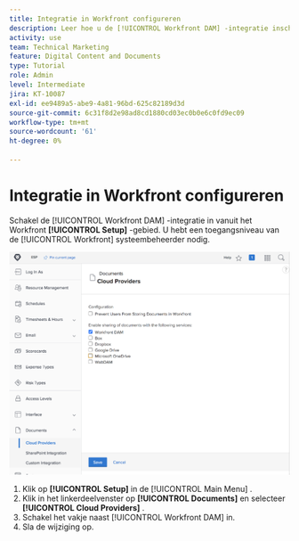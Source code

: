 ```yaml
---
title: Integratie in Workfront configureren
description: Leer hoe u de [!UICONTROL Workfront DAM] -integratie inschakelt op het toegangsniveau van de systeembeheerder.
activity: use
team: Technical Marketing
feature: Digital Content and Documents
type: Tutorial
role: Admin
level: Intermediate
jira: KT-10087
exl-id: ee9489a5-abe9-4a81-96bd-625c82189d3d
source-git-commit: 6c31f8d2e98ad8cd1880cd03ec0b0e6c0fd9ec09
workflow-type: tm+mt
source-wordcount: '61'
ht-degree: 0%

---
```


# Integratie in Workfront configureren

Schakel de [!UICONTROL Workfront DAM] -integratie in vanuit het Workfront **[!UICONTROL Setup]** -gebied. U hebt een toegangsniveau van de [!UICONTROL Workfront] systeembeheerder nodig.

![&#x200B; het schermschot van A van de [!UICONTROL Cloud Providers] configuratiepagina &#x200B;](assets/01-configure-the-integration-in-workfront.png)

1. Klik op **[!UICONTROL Setup]** in de [!UICONTROL Main Menu] .
1. Klik in het linkerdeelvenster op **[!UICONTROL Documents]** en selecteer **[!UICONTROL Cloud Providers]** .
1. Schakel het vakje naast [!UICONTROL Workfront DAM] in.
1. Sla de wijziging op.

<!--
Learn more graphic and documentation article link, below
* Enabling Workfront DAM
 -->
